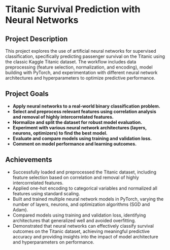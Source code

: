 # Titanic Survival Prediction with Neural Networks

## Project Description

This project explores the use of artificial neural networks for supervised classification, specifically predicting passenger survival on the Titanic using the classic Kaggle Titanic dataset. The workflow includes data preprocessing (feature selection, normalization, and encoding), model building with PyTorch, and experimentation with different neural network architectures and hyperparameters to optimize predictive performance.

## Project Goals

- **Apply neural networks to a real-world binary classification problem.**
- **Select and preprocess relevant features using correlation analysis and removal of highly intercorrelated features.**
- **Normalize and split the dataset for robust model evaluation.**
- **Experiment with various neural network architectures (layers, neurons, optimizers) to find the best model.**
- **Evaluate and compare models using training and validation loss.**
- **Comment on model performance and learning outcomes.**

## Achievements

- Successfully loaded and preprocessed the Titanic dataset, including feature selection based on correlation and removal of highly intercorrelated features.
- Applied one-hot encoding to categorical variables and normalized all features using standard scaling.
- Built and trained multiple neural network models in PyTorch, varying the number of layers, neurons, and optimization algorithms (SGD and Adam).
- Compared models using training and validation loss, identifying architectures that generalized well and avoided overfitting.
- Demonstrated that neural networks can effectively classify survival outcomes on the Titanic dataset, achieving meaningful predictive accuracy and providing insights into the impact of model architecture and hyperparameters on performance.
